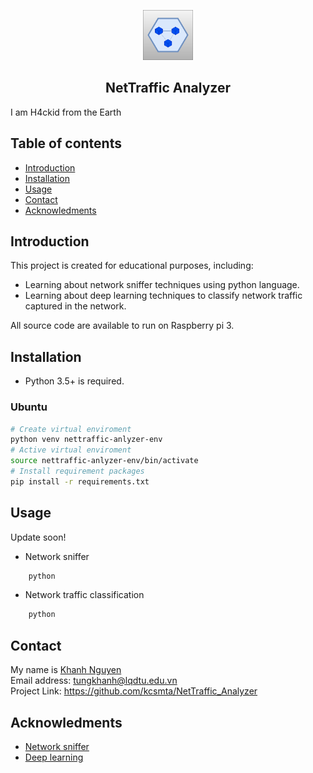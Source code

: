 <!-- all comment are written here -->
<!-- Project logo-->
<p align="center">
<a href="https://github.com/kcsmta/NetTraffic_Analyzer">
    <img src="resources/logo.png" width="80" height="80">
</a>
</p>

<h2 align="center">
    NetTraffic Analyzer
</h2>

I am H4ckid from the Earth

<!-- TABLE OF CONTENTS-->
## Table of contents
* [Introduction](#introduction)
* [Installation](#installation)
* [Usage](#usage)
* [Contact](#contact)
* [Acknowledments](#acknowledments)


<!-- INTRODUCTION -->
## Introduction
This project is created for educational purposes, including:
* Learning about network sniffer techniques using python language.
* Learning about deep learning techniques to classify network traffic captured
in the network.
<p>
All source code are available to run on Raspberry pi 3. 
</p>


<!-- INSTALLATION -->
## Installation
* Python 3.5+ is required.
<h3>Ubuntu</h3>

```sh
# Create virtual enviroment
python venv nettraffic-anlyzer-env
# Active virtual enviroment
source nettraffic-anlyzer-env/bin/activate
# Install requirement packages
pip install -r requirements.txt
```

<!-- USAGE -->
## Usage
Update soon!
* Network sniffer
```sh
    python 
```

* Network traffic classification
```sh   
    python
```


<!--CONTACT -->
## Contact
My name is [Khanh Nguyen]()  \
Email address: tungkhanh@lqdtu.edu.vn \
Project Link: https://github.com/kcsmta/NetTraffic_Analyzer


<!-- ACKNOWLEDMENTS-->
## Acknowledments
* [Network sniffer]()
* [Deep learning]()